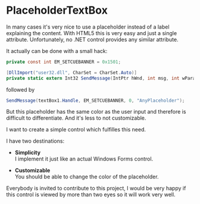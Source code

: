 # PlaceholderTextBox


In many cases it's very nice to use a placeholder instead of a label explaining the content.
With HTML5 this is very easy and just a single attribute. Unfortunately, no .NET control provides any similar attribute.

It actually can be done with a small hack:

```C#
private const int EM_SETCUEBANNER = 0x1501;

[DllImport("user32.dll", CharSet = CharSet.Auto)]
private static extern Int32 SendMessage(IntPtr hWnd, int msg, int wParam, [MarshalAs(UnmanagedType.LPWStr)]string lParam);
```

followed by
```C#
SendMessage(textBox1.Handle, EM_SETCUEBANNER, 0, "AnyPlaceholder");
```

But this placeholder has the same color as the user input and therefore is difficult to differentiate.
And it's less to not customizable.

I want to create a simple control which fulfilles this need.

I have two destinations:
* **Simplicity**   
I implement it just like an actual Windows Forms control.

* **Customizable**   
You should be able to change the color of the placeholder.


Everybody is invited to contribute to this project, I would be very happy if this control is viewed by more than two eyes so it will work very well.
